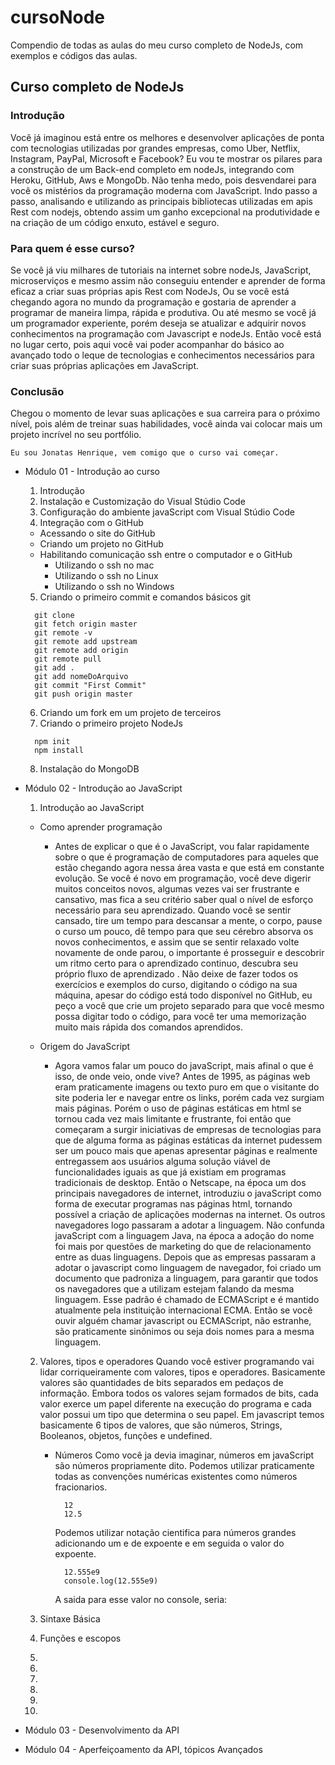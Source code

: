 # cursoNode
Compendio de todas as aulas do meu curso completo de NodeJs, com exemplos e códigos das aulas.

## Curso completo de NodeJs

### Introdução

  Você já imaginou está entre os melhores e desenvolver aplicações de ponta com       tecnologias utilizadas por grandes empresas, como Uber, Netflix, Instagram, PayPal, Microsoft e Facebook?
	Eu vou te mostrar os pilares para a construção de um Back-end completo em nodeJs, integrando com Heroku, GitHub, Aws e MongoDb.
	Não tenha medo, pois desvendarei para você os mistérios da programação moderna com JavaScript.
	Indo passo a passo, analisando e utilizando as principais bibliotecas utilizadas em apis Rest com nodejs, obtendo assim um ganho excepcional na produtividade e na criação de um código enxuto, estável e seguro.

### Para quem é esse curso?

  Se você já viu milhares de tutoriais na internet sobre nodeJs, JavaScript, microserviços e mesmo assim não conseguiu entender e aprender de forma eficaz a criar suas próprias apis Rest com NodeJs,
	Ou se você está chegando agora no mundo da programação e gostaria de aprender a programar de maneira limpa, rápida e produtiva.
	Ou até mesmo se você já um programador experiente, porém deseja se atualizar e adquirir novos conhecimentos na programação com Javascript e nodeJs.
	Então você está no lugar certo, pois aqui você vai poder acompanhar do básico ao avançado todo o leque de tecnologias e conhecimentos necessários para criar suas próprias aplicações em JavaScript.

### Conclusão

  Chegou o momento de levar suas aplicações e sua carreira para o próximo nível, pois além de treinar suas habilidades, você ainda vai colocar mais um projeto incrível no seu portfólio.

	Eu sou Jonatas Henrique, vem comigo que o curso vai começar.

  * Módulo 01 - Introdução ao curso
    1. Introdução
    2. Instalação e Customização do Visual Stúdio Code
    3. Configuração do ambiente javaScript com Visual Stúdio Code
    4. Integração com o GitHub

      * Acessando o site do GitHub
      * Criando um projeto no GitHub
      * Habilitando comunicação ssh entre o computador e o GitHub
        - Utilizando o ssh no mac
        - Utilizando o ssh no Linux
        - Utilizando o ssh no Windows

    5. Criando o primeiro commit e comandos básicos git

      ```
        git clone
        git fetch origin master
        git remote -v
        git remote add upstream
        git remote add origin
        git remote pull
        git add .
        git add nomeDoArquivo
        git commit "First Commit"
        git push origin master
      ```

    6. Criando um fork em um projeto de terceiros
    7. Criando o primeiro projeto NodeJs
    
    ```
      npm init
      npm install
    ```

    8. Instalação do MongoDB

  * Módulo 02 - Introdução ao JavaScript
    1. Introdução ao JavaScript

      - Como aprender programação
        - Antes de explicar o que é o JavaScript, vou falar rapidamente sobre o que é programação de computadores para aqueles que estão chegando agora nessa área vasta e que está em constante evolução.
			  Se você é novo em programação, você deve digerir muitos conceitos novos, algumas vezes vai ser frustrante e cansativo, mas fica a seu critério saber qual o nível de esforço necessário para seu aprendizado.
			  Quando você se sentir cansado, tire um tempo para descansar a mente, o corpo, pause o curso um pouco, dê tempo para que seu cérebro absorva os novos conhecimentos, e assim que se sentir relaxado volte novamente de onde parou, o importante é prosseguir e descobrir um ritmo certo para o aprendizado continuo, descubra seu próprio fluxo de aprendizado .
			  Não deixe de fazer todos os exercícios e exemplos do curso, digitando o código na sua máquina, apesar do código está todo disponível no GitHub, eu peço a você que crie um projeto separado para que você mesmo possa digitar todo o código, para você ter uma memorização muito mais rápida dos comandos aprendidos.

      - Origem do JavaScript
        - Agora vamos falar um pouco do javaScript, mais afinal o que é isso, de onde veio, onde vive?
			  Antes de 1995, as páginas web eram praticamente imagens ou texto puro em que o visitante do site poderia ler e navegar entre os links, porém cada vez surgiam mais páginas.
			  Porém o uso de páginas estáticas em html se tornou cada vez mais limitante e frustrante, foi então que começaram a surgir iniciativas de empresas de tecnologias para que de alguma forma as páginas estáticas da internet pudessem ser um pouco mais que apenas apresentar páginas e realmente entregassem aos usuários alguma solução viável de funcionalidades iguais as que já existiam em programas tradicionais de desktop.
			  Então o Netscape, na época um dos principais navegadores de internet, introduziu o javaScript como forma de executar programas nas páginas html, tornando possível a criação de aplicações modernas na internet.  Os outros navegadores logo passaram a adotar a linguagem.
			  Não confunda javaScript com a linguagem Java, na época a adoção do nome foi mais por questões de marketing do que de relacionamento entre as duas linguagens.
			  Depois que as empresas passaram a adotar o javascript como linguagem de navegador, foi criado um documento que padroniza a linguagem, para garantir que todos os navegadores que a utilizam estejam falando da mesma linguagem.
			  Esse padrão é chamado de ECMAScript e é mantido atualmente pela instituição internacional ECMA.
			  Então se você ouvir alguém chamar javascript ou ECMAScript, não estranhe, são praticamente sinônimos ou seja dois nomes para a mesma linguagem.

    2. Valores, tipos e operadores
      Quando você estiver programando vai lidar corriqueiramente com valores, tipos e operadores.
		  Basicamente valores são quantidades de bits separados em pedaços de informação.
		  Embora todos os valores sejam formados de bits, cada valor exerce um papel diferente na execução do programa e cada valor possui um tipo que determina o seu papel.
		  Em javascript temos basicamente 6 tipos de valores, que são números, Strings, Booleanos, objetos, funções e undefined.
        - Números
          Como você ja devia imaginar, números em javaScript são números propriamente dito. Podemos utilizar praticamente todas as convenções numéricas existentes como números fracionarios.

            ```
              12
              12.5
            ```
          Podemos utilizar notação cientifica para números grandes adicionando um e de expoente e em seguida o valor do expoente.

          ```
            12.555e9
            console.log(12.555e9)
          ```
          A saida para esse valor no console, seria:

    3. Sintaxe Básica
    4. Funções e escopos
    5.
    6.
    7.
    8.
    9.
    10.

  * Módulo 03 - Desenvolvimento da API
  * Módulo 04 - Aperfeiçoamento da API, tópicos Avançados
